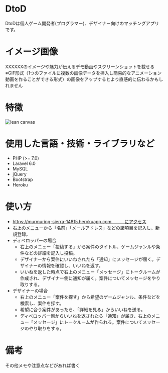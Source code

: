 
# DtoD
DtoDは個人ゲーム開発者(プログラマー)、デザイナー向けのマッチングアプリです。


# イメージ画像
XXXXXXのイメージや魅力が伝えるデモ動画やスクリーンショットを載せる
※GIF形式（1つのファイルに複数の画像データを挿入し簡易的なアニメーション動画を作ることができる形式）の画像をアップするとより直感的に伝わるかもしれません


# 特徴
![lean canvas](https://user-images.githubusercontent.com/77225648/110230417-21718400-7f54-11eb-9214-acaba71820dc.png)


# 使用した言語・技術・ライブラリなど

- PHP (>= 7.0)
- Laravel 6.0
- MySQL
- jQuery
- Bootstrap
- Heroku


# 使い方

- https://murmuring-sierra-14815.herokuapp.com　　　にアクセス
- 右上のメニューから「名前」「メールアドレス」などの諸項目を記入し、新規登録。
- ディベロッパーの場合
    - 右上のメニュー「投稿する」から案件のタイトル、ゲームジャンルや条件などの詳細を記入し投稿。
    - デザイナーから案件にいいねされたら「通知」にメッセージが届く。デザイナーの情報を確認し、いいねを返す。
    - いいねを返した時点で右上のメニュー「メッセージ」にトークルームが作成され、デザイナー側に通知が届く。案件についてメッセージをやり取りする。
- デザイナーの場合
    - 右上のメニュー「案件を探す」から希望のゲームジャンル、条件などを検索し、案件を探す。
    - 希望に合う案件があったら、「詳細を見る」からいいねを送る。
    - ディベロッパー側からいいねを返されたら「通知」が届き、右上のメニュー「メッセージ」にトークルームが作られる。案件についてメッセージのやり取りをする。

# 備考
その他メモや注意点などがあれば書く
